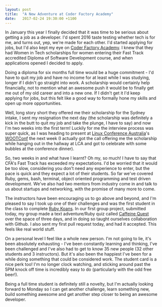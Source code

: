 ```yaml
---
layout: post
title:  "A New Adventure at Coder Factory Academy"
date:   2017-02-24 19:30:00 +1100
---
```


In January this year I finally decided that it was time to be serious about getting a job as a developer. I'd spent 2016 taste testing whether tech is for me, and turns out, yep, we're made for each other. I'd started applying for jobs, but I'd also kept my eye on [Coder Factory Academy][CFA]. I knew that they had Women in Tech scholarships for women entering their Fast Track accredited Diploma of Software Development course, and when applications opened I decided to apply.

Doing a diploma for six months full time would be a huge commitment - I'd have to quit my job and have no income for at least while I was studying, longer if I didn't go straight into work. A scholarship would certainly help financially, not to mention what an awesome push it would be to finally get me out of my old career and into a new one. If I didn't get it I'd keep applying for jobs, but this felt like a good way to formally hone my skills and open up more opportunities.

Well, long story short they offered me their scholarship for the Sydney intake, I sent my resignation the next day (the scholarship was definitely a kick in the butt to quit my job and take the plunge, I have to say) and now I'm two weeks into the first term! Luckily for me the interview process was super quick, as I was heading to present at [Linux Conference Australia][LCA]'s [WOOTConf][WOOTConf] the next week (I actually got the call offering me the scholarship while hanging out in the hallway at LCA and got to celebrate with some bubbles at the conference dinner).

So, two weeks in and what have I learnt? Oh my, so much! I have to say that CFA's Fast Track has exceeded my expectations. I'd be worried that it would be too slow, considering you don't need any experience to enter, but the pace is quick and they expect a lot of their students. So far we've covered Ruby, gems, bash, terminal, object oriented programming and test driven development. We've also had two mentors from industry come in and talk to us about startups and networking, with the promise of many more to come.

The instructors have been encouraging us to go above and beyond, and I'm pleased to say I took up one of their challenges and was the first student in the class to complete [Ruby Koans][koans]. In our first group project, submitted today, my group made a text adventure/Ruby quiz called [Caffeine Quest][caffeinequest] over the space of three days, and in doing so taught ourselves collaboration with Github. I also sent my first pull request today, and had it accepted. This feels like real world stuff.

On a personal level I feel like a whole new person. I'm not going to lie, it's been absolutely exhausting - I've been constantly learning and thinking, I've been challenged and I've also had to get to know 35 new people (32 other students and 3 instructors). But it's also been the happiest I've been for a while doing something that could be considered work. The student card is a nice perk too! I'm no longer clock watching, and sticking around past the 5PM knock off time is incredibly easy to do (particularly with the odd free beer!).

Being a full time student is definitely still a novelty, but I'm actually looking forward to Monday so I can get another challenge, learn something new, build something awesome and get another step closer to being an awesome developer.

[koans]: http://rubykoans.com/
[caffeinequest]: https://github.com/advaitju/CFA-Project-Caffeine-Quest
[LCA]: https://linux.conf.au/
[WOOTConf]: https://2017.katieconf.xyz/
[CFA]: https://www.coderfactoryacademy.edu.au/
